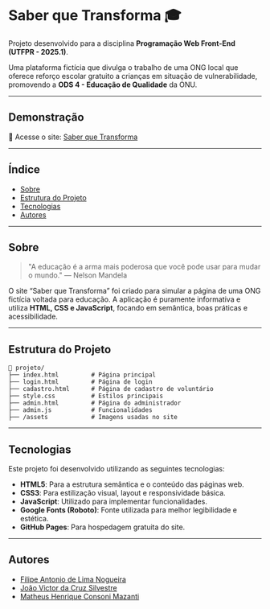 # Saber que Transforma 🎓

Projeto desenvolvido para a disciplina **Programação Web Front-End (UTFPR - 2025.1)**.

Uma plataforma fictícia que divulga o trabalho de uma ONG local que oferece reforço escolar gratuito a crianças em situação de vulnerabilidade, promovendo a **ODS 4 - Educação de Qualidade** da ONU.

---

## Demonstração

🔗 Acesse o site: [Saber que Transforma](https://jnetsilvestre.github.io/webFront-1/)

---

## Índice

- [Sobre](#sobre)
- [Estrutura do Projeto](#estrutura-do-projeto)
- [Tecnologias](#tecnologias)
- [Autores](#autores)

---

## Sobre

> "A educação é a arma mais poderosa que você pode usar para mudar o mundo." — Nelson Mandela

O site “Saber que Transforma” foi criado para simular a página de uma ONG fictícia voltada para educação. A aplicação é puramente informativa e utiliza **HTML, CSS e JavaScript**, focando em semântica, boas práticas e acessibilidade.

---

## Estrutura do Projeto

```plaintext
📁 projeto/
├── index.html         # Página principal
├── login.html         # Página de login
├── cadastro.html      # Página de cadastro de voluntário
├── style.css          # Estilos principais
├── admin.html         # Página do administrador
├── admin.js           # Funcionalidades
├── /assets            # Imagens usadas no site
```

---

## Tecnologias

Este projeto foi desenvolvido utilizando as seguintes tecnologias:

- **HTML5**: Para a estrutura semântica e o conteúdo das páginas web.
- **CSS3**: Para estilização visual, layout e responsividade básica.
- **JavaScript**: Utilizado para implementar funcionalidades.
- **Google Fonts (Roboto)**: Fonte utilizada para melhor legibilidade e estética.
- **GitHub Pages**: Para hospedagem gratuita do site.

---

## Autores

- [Filipe Antonio de Lima Nogueira](https://github.com/filipelimma)  
- [João Victor da Cruz Silvestre](https://github.com/JnetSilvestre)  
- [Matheus Henrique Consoni Mazanti](https://github.com/MisterThuk)


